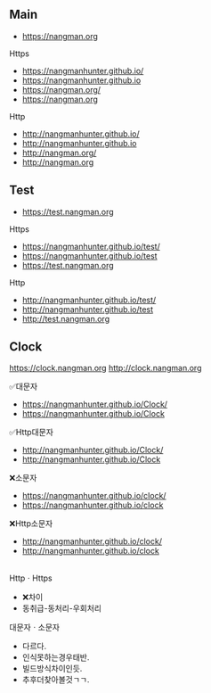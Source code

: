 ## Main
- https://nangman.org

Https
- https://nangmanhunter.github.io/
- https://nangmanhunter.github.io
- https://nangman.org/
- https://nangman.org

Http
- http://nangmanhunter.github.io/
- http://nangmanhunter.github.io
- http://nangman.org/
- http://nangman.org


## Test
- https://test.nangman.org

Https
- https://nangmanhunter.github.io/test/
- https://nangmanhunter.github.io/test
- https://test.nangman.org

Http
- http://nangmanhunter.github.io/test/
- http://nangmanhunter.github.io/test
- http://test.nangman.org


## Clock
https://clock.nangman.org
http://clock.nangman.org


✅대문자
- https://nangmanhunter.github.io/Clock/
- https://nangmanhunter.github.io/Clock

✅Http대문자
- http://nangmanhunter.github.io/Clock/
- http://nangmanhunter.github.io/Clock


❌소문자
- https://nangmanhunter.github.io/clock/
- https://nangmanhunter.github.io/clock

❌Http소문자
- http://nangmanhunter.github.io/clock/
- http://nangmanhunter.github.io/clock






##
HttpㆍHttps
- ❌차이
- 동취급-동처리-우회처리


대문자ㆍ소문자
- 다르다.
- 인식못하는경우태반.
- 빌드방식차이인듯.
- 추후더찾아볼것ㄱㄱ.